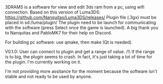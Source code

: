 3DRAMS is a software for view and edit 3ds ram from a pc, using wifi connection.
Based on this version of Luma3DS: https://github.com/Nanquitas/Luma3DS/releases/
Plugin file (.3gx) must be placed in sd:/luma/plugin/
The plugin need to be launch for communicating with the software (press Select once the game is launched).
A big thank you to Nanquitas and PabloMK7 for their help on Discord.

For building pc software: use qmake, then make (Qt is needed).

V0.1.0: User can connect to plugin and get a range of value. 
/!\ If the range is to big, the plugin seems to crash. In fact, it's just taking a lot of time for the plugin. I'm currently working on it.

I'm not providing more assitance for the moment because the software isn't stable and not ready to be used by anyone.